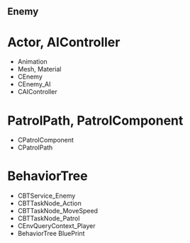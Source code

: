 ## Enemy

#  Actor, AIController
- Animation
- Mesh, Material
- CEnemy
- CEnemy_AI
- CAIController
# PatrolPath, PatrolComponent
- CPatrolComponent
- CPatrolPath
# BehaviorTree
- CBTService_Enemy
- CBTTaskNode_Action
- CBTTaskNode_MoveSpeed
- CBTTaskNode_Patrol
- CEnvQueryContext_Player
- BehaviorTree BluePrint
